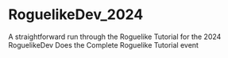 # RoguelikeDev_2024
A straightforward run through the Roguelike Tutorial for the 2024 RoguelikeDev Does the Complete Roguelike Tutorial event
